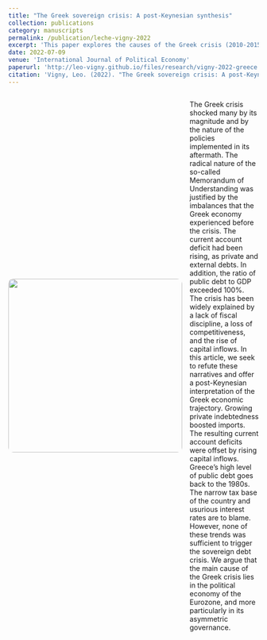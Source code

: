```yaml
---
title: "The Greek sovereign crisis: A post-Keynesian synthesis"
collection: publications
category: manuscripts
permalink: /publication/leche-vigny-2022
excerpt: 'This paper explores the causes of the Greek crisis (2010-2015).'
date: 2022-07-09
venue: 'International Journal of Political Economy'
paperurl: 'http://leo-vigny.github.io/files/research/vigny-2022-greece.pdf'
citation: 'Vigny, Leo. (2022). "The Greek sovereign crisis: A post-Keynesian synthesis."&quot; <i>International Journal of Political Economy 1</i>. 51(2), 151-169.'
---
```


<div style="display: flex; align-items: center;">
  <img src="https://leo-vigny.github.io/images/pic_greece.png" style="width: 350px; border-radius: 10px; margin-right: 15px;">
  <div>
    <p>The Greek crisis shocked many by its magnitude and by the nature of the policies implemented in its aftermath. The radical nature of the so-called Memorandum of Understanding was justified by the imbalances that the Greek economy experienced before the crisis. The current account deficit had been rising, as private and external debts. In addition, the ratio of public debt to GDP exceeded 100%. The crisis has been widely explained by a lack of fiscal discipline, a loss of competitiveness, and the rise of capital inflows. In this article, we seek to refute these narratives and offer a post-Keynesian interpretation of the Greek economic trajectory. Growing private indebtedness boosted imports. The resulting current account deficits were offset by rising capital inflows. Greece’s high level of public debt goes back to the 1980s. The narrow tax base of the country and usurious interest rates are to blame. However, none of these trends was sufficient to trigger the sovereign debt crisis. We argue that the main cause of the Greek crisis lies in the political economy of the Eurozone, and more particularly in its asymmetric governance.</p>
  </div>
</div>